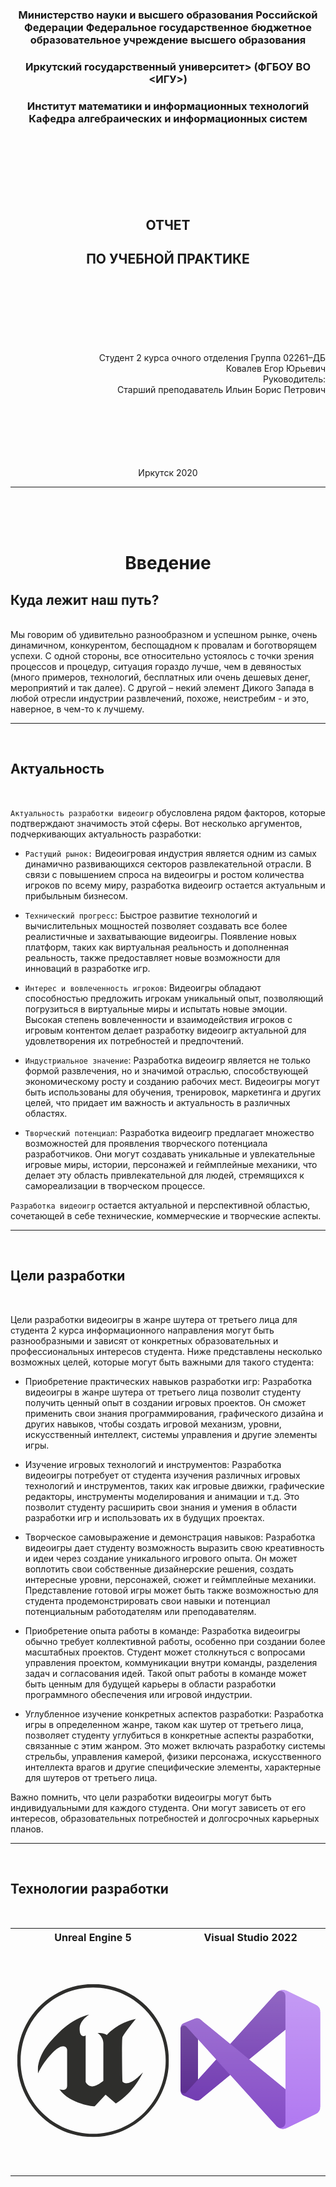 

### <p align="center">Министерство науки и высшего образования Российской Федерации Федеральное государственное бюджетное образовательное учреждение высшего образования</p>
### <p align="center">Иркутский государственный университет> (ФГБОУ ВО <ИГУ>) </p>
### <p align="center">Институт математики и информационных технологий Кафедра алгебраических и информационных систем</p>
<br><br><br><br><br><br>
## <p align="center">ОТЧЕТ</p>
## <p align="center">ПО УЧЕБНОЙ ПРАКТИКЕ</p>
<br><br><br><br><br><br>
<div style="text-align: right">
    Студент 2 курса очного отделения Группа 02261–ДБ
</div>
<div style="text-align: right">
    Ковалев Егор Юрьевич
</div>
<div style="text-align: right">
    Руководитель: 
<div style="text-align: right">
    Старший преподаватель Ильин Борис Петрович
</div>
</div>
<br><br><br><br><br><br>
<p align="center">Иркутск 2020</p>

---

<br><br><br>
# <p align="center">Введение</p>

## Куда лежит наш путь?
<br>
Мы говорим об удивительно разнообразном и успешном рынке, очень динамичном, конкурентом, беспощадном к провалам и боготворящем успехи. С одной стороны, все относительно устоялось с точки зрения процессов и процедур, ситуация гораздо лучше, чем в девяностых (много примеров, технологий, бесплатных или очень дешевых денег, мероприятий и так далее). С другой – некий элемент Дикого Запада в любой отресли индустрии развлечений, похоже, неистребим - и это, наверное, в чем-то к лучшему.

---

<br>

## Актуальность
<br>

`Актуальность разработки видеоигр` обусловлена рядом факторов, которые подтверждают значимость этой сферы. Вот несколько аргументов, подчеркивающих актуальность разработки:

+ `Растущий рынок:` Видеоигровая индустрия является одним из самых динамично развивающихся секторов развлекательной отрасли. В связи с повышением спроса на видеоигры и ростом количества игроков по всему миру, разработка видеоигр остается актуальным и прибыльным бизнесом.

+ `Технический прогресс`: Быстрое развитие технологий и вычислительных мощностей позволяет создавать все более реалистичные и захватывающие видеоигры. Появление новых платформ, таких как виртуальная реальность и дополненная реальность, также предоставляет новые возможности для инноваций в разработке игр.

+ `Интерес и вовлеченность игроков`: Видеоигры обладают способностью предложить игрокам уникальный опыт, позволяющий погрузиться в виртуальные миры и испытать новые эмоции. Высокая степень вовлеченности и взаимодействия игроков с игровым контентом делает разработку видеоигр актуальной для удовлетворения их потребностей и предпочтений.

+ `Индустриальное значение`: Разработка видеоигр является не только формой развлечения, но и значимой отраслью, способствующей экономическому росту и созданию рабочих мест. Видеоигры могут быть использованы для обучения, тренировок, маркетинга и других целей, что придает им важность и актуальность в различных областях.

+ `Творческий потенциал`: Разработка видеоигр предлагает множество возможностей для проявления творческого потенциала разработчиков. Они могут создавать уникальные и увлекательные игровые миры, истории, персонажей и геймплейные механики, что делает эту область привлекательной для людей, стремящихся к самореализации в творческом процессе.

`Разработка видеоигр` остается актуальной и перспективной областью, сочетающей в себе технические, коммерческие и творческие аспекты.

---

<br>

## Цели разработки
<br>

Цели разработки видеоигры в жанре шутера от третьего лица для студента 2 курса информационного направления могут быть разнообразными и зависят от конкретных образовательных и профессиональных интересов студента. Ниже представлены несколько возможных целей, которые могут быть важными для такого студента:

+ Приобретение практических навыков разработки игр: Разработка видеоигры в жанре шутера от третьего лица позволит студенту получить ценный опыт в создании игровых проектов. Он сможет применить свои знания программирования, графического дизайна и других навыков, чтобы создать игровой механизм, уровни, искусственный интеллект, системы управления и другие элементы игры.

+ Изучение игровых технологий и инструментов: Разработка видеоигры потребует от студента изучения различных игровых технологий и инструментов, таких как игровые движки, графические редакторы, инструменты моделирования и анимации и т.д. Это позволит студенту расширить свои знания и умения в области разработки игр и использовать их в будущих проектах.

+ Творческое самовыражение и демонстрация навыков: Разработка видеоигры дает студенту возможность выразить свою креативность и идеи через создание уникального игрового опыта. Он может воплотить свои собственные дизайнерские решения, создать интересные уровни, персонажей, сюжет и геймплейные механики. Представление готовой игры может быть также возможностью для студента продемонстрировать свои навыки и потенциал потенциальным работодателям или преподавателям.

+ Приобретение опыта работы в команде: Разработка видеоигры обычно требует коллективной работы, особенно при создании более масштабных проектов. Студент может столкнуться с вопросами управления проектом, коммуникации внутри команды, разделения задач и согласования идей. Такой опыт работы в команде может быть ценным для будущей карьеры в области разработки программного обеспечения или игровой индустрии.

+ Углубленное изучение конкретных аспектов разработки: Разработка игры в определенном жанре, таком как шутер от третьего лица, позволяет студенту углубиться в конкретные аспекты разработки, связанные с этим жанром. Это может включать разработку системы стрельбы, управления камерой, физики персонажа, искусственного интеллекта врагов и другие специфические элементы, характерные для шутеров от третьего лица.

Важно помнить, что цели разработки видеоигры могут быть индивидуальными для каждого студента. Они могут зависеть от его интересов, образовательных потребностей и долгосрочных карьерных планов.



---
<br>

## Технологии разработки
<br>
<table align="center" >
  <tr>
    <th align="center">Unreal Engine 5</th>
    <th align="center">Visual Studio 2022</th>
  </tr>
  <tr>
    <td display: flex; justify-content: center; align-items: center;>
      <pre>
        <code>
          <svg width="300" height ="300" id="Layer_1" data-name="Layer 1" xmlns="http://www.w3.org/2000/svg" xmlns:xlink="http://www.w3.org/1999/xlink" viewBox="0 0 1910.99 1926.76"><defs><style>.cls-1{fill:none;clip-rule:evenodd;}.cls-2{clip-path:url(#clip-path);}.cls-3{fill:#2e2e2c;}.cls-4{clip-path:url(#clip-path-2);}</style><clipPath id="clip-path" transform="translate(-542.23 -142.76)"><path class="cls-1" d="M1863.82,1368s13.62,20.4,47.64,20.4c38.53,0,103.12-24.94,206.29-134.88,0,0-110,250.48-336.65,385.35l-124.69-105.38-3.39-2.27-136,145.06S1208.71,1649,1079.49,1462c0,0,20.4,8,41.93,8,26.08,1.12,54.41-9.08,54.41-52.15V976.94c0-22.67-15.86-47.61-49.87-47.61-30.6,1.14-74.82,21.54-134.88,82.75-125.81,130.34-176.81,255-176.81,255S778,1088,967.28,870.4s332.09-296.95,485.12-337.75c0,0-121.28,71.39-121.28,178,0,31.73,4.53,52.13,11.34,66.85,9.06,18.15,22.67,24.94,35.14,24.94,10.19,0,20.4-4.54,28.33-10.19v579.17a102.73,102.73,0,0,0,11.33,20.4c12.47,15.86,34,35.14,70.28,35.14,60.06,0,138.27-69.15,138.27-69.15V888.53c0-47.61-35.14-105.4-71.4-124.66,0,0,77.06-4.54,114.5,24.92,0,0,126.93-153,360.41-199.47,0,0-124.67,148.47-164.35,222.14-6.81,1.13-7.93,139.41-6.81,278.83C1859.31,1224,1861.58,1358.9,1863.82,1368Z"/></clipPath><clipPath id="clip-path-2" transform="translate(-542.23 -142.76)"><path class="cls-1" d="M2135.86,464.64c-170-172.28-396.7-266.34-637-266.34-241.43,0-467,94.06-637,266.34S597.77,864.73,597.77,1107.28s94.07,471.5,264.09,642.63c170,172.27,396.72,266.37,637,266.37s467-95.22,637-266.37c170-172.28,264.13-400.08,264.13-642.63S2305.89,635.78,2135.86,464.64Zm-1580,641.51c0-524.77,421.66-949.79,943-949.79,520.25,0,941.92,425,940.77,949.79,0,524.78-421.64,949.78-941.9,949.78S555.82,1630.93,555.82,1106.15Z"/></clipPath></defs><g class="cls-2"><rect class="cls-3" x="255.02" y="376.28" width="1332.94" height="1171.94"/></g><g class="cls-4"><rect class="cls-3" width="1910.99" height="1926.76"/></g></svg>
        </code>
      </pre>
    </td>
    <td display: flex; justify-content: center; align-items: center;>
      <pre>
        <code>
          <svg width="250" height ="300"  xmlns="http://www.w3.org/2000/svg" xmlns:xlink="http://www.w3.org/1999/xlink" viewBox="0 0 96 95.51"><defs><style>.a{fill:#fff;}.a,.h{fill-rule:evenodd;}.b{mask:url(#a);}.c{fill:#52218a;}.d{fill:#6c33af;}.e{fill:#854cc7;}.f{fill:#b179f1;}.g{opacity:0.25;}.h{fill:url(#b);}</style><mask id="a" x="0" y="0" width="96" height="95.51" maskUnits="userSpaceOnUse"><g transform="translate(0 -0.25)"><path class="a" d="M68.89,95.6a6,6,0,0,0,3.93-.44L92.6,85.65A6,6,0,0,0,96,80.24V15.76a6,6,0,0,0-3.4-5.41L72.82.84A6,6,0,0,0,68.34.55,6,6,0,0,0,66,2L34.12,37.26,15.5,22l-1.63-1.4a4,4,0,0,0-3.61-.83,2.55,2.55,0,0,0-.53.18L2.46,23A4,4,0,0,0,0,26.37c0,.1,0,.2,0,.3V69.33c0,.1,0,.2,0,.3A4,4,0,0,0,2.46,73l7.27,3a2.55,2.55,0,0,0,.53.18,4,4,0,0,0,3.61-.83L15.5,74,34.12,58.74,66,94A6,6,0,0,0,68.89,95.6ZM72,27.68,47.21,48,72,68.32ZM12,34.27,24.41,48,12,61.73Z"></path></g></mask><linearGradient id="b" x1="48" y1="97.75" x2="48" y2="2.25" gradientTransform="matrix(1, 0, 0, -1, 0, 98)" gradientUnits="userSpaceOnUse"><stop offset="0" stop-color="#fff"></stop><stop offset="1" stop-color="#fff" stop-opacity="0"></stop></linearGradient></defs><title>BrandVisualStudioWin2019</title><g class="b"><path class="c" d="M13.87,75.4a4,4,0,0,1-4.14.65L2.46,73A4,4,0,0,1,0,69.33V26.67A4,4,0,0,1,2.46,23l7.27-3a4,4,0,0,1,4.14.65L15.5,22A2.21,2.21,0,0,0,12,23.8V72.2A2.21,2.21,0,0,0,15.5,74Z" transform="translate(0 -0.25)"></path><path class="d" d="M2.46,73A4,4,0,0,1,0,69.33V69a2.31,2.31,0,0,0,4,1.55L66,2A6,6,0,0,1,72.82.84L92.6,10.36A6,6,0,0,1,96,15.77V16a3.79,3.79,0,0,0-6.19-2.93L15.5,74l-1.63,1.4a4,4,0,0,1-4.14.65Z" transform="translate(0 -0.25)"></path><path class="e" d="M2.46,23A4,4,0,0,0,0,26.67V27a2.31,2.31,0,0,1,4-1.55L66,94a6,6,0,0,0,6.82,1.16L92.6,85.64A6,6,0,0,0,96,80.23V80a3.79,3.79,0,0,1-6.19,2.93L15.5,22l-1.63-1.4A4,4,0,0,0,9.73,20Z" transform="translate(0 -0.25)"></path><path class="f" d="M72.82,95.16A6,6,0,0,1,66,94a3.52,3.52,0,0,0,6-2.49v-87A3.52,3.52,0,0,0,66,2,6,6,0,0,1,72.82.84L92.6,10.35A6,6,0,0,1,96,15.76V80.24a6,6,0,0,1-3.4,5.41Z" transform="translate(0 -0.25)"></path><g class="g"><path class="h" d="M68.89,95.6a6,6,0,0,0,3.93-.44L92.6,85.65A6,6,0,0,0,96,80.24V15.76a6,6,0,0,0-3.4-5.41L72.82.84A6,6,0,0,0,68.34.55,6,6,0,0,0,66,2L34.12,37.26,15.5,22l-1.63-1.4a4,4,0,0,0-3.61-.83,2.55,2.55,0,0,0-.53.18L2.46,23A4,4,0,0,0,0,26.37c0,.1,0,.2,0,.3V69.33c0,.1,0,.2,0,.3A4,4,0,0,0,2.46,73l7.27,3a2.55,2.55,0,0,0,.53.18,4,4,0,0,0,3.61-.83L15.5,74,34.12,58.74,66,94A6,6,0,0,0,68.89,95.6ZM72,27.68,47.21,48,72,68.32ZM12,34.27,24.41,48,12,61.73Z" transform="translate(0 -0.25)"></path></g></g></svg> 
        </code>
      </pre>
    </td>
  </tr>
</table>

